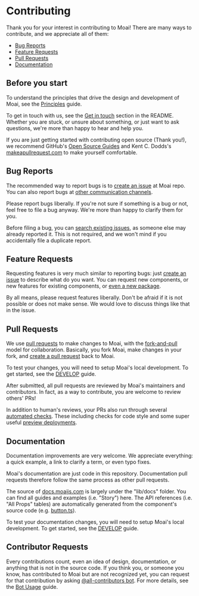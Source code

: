 # Contributing

Thank you for your interest in contributing to Moai! There are many ways to contribute, and we appreciate all of them:

-   [Bug Reports](#bug-reports)
-   [Feature Requests](#feature-requests)
-   [Pull Requests](#pull-requests)
-   [Documentation](#documentation)

## Before you start

To understand the principles that drive the design and development of Moai, see the [Principles](https://docs.moaijs.com/?path=/docs/intro-principles--page) guide.

To get in touch with us, see the [Get in touch](../README.md#get-in-touch) section in the README. Whether you are stuck, or unsure about something, or just want to ask questions, we're more than happy to hear and help you.

If you are just getting started with contributing open source (Thank you!), we recommend GitHub's [Open Source Guides](https://opensource.guide/how-to-contribute/) and Kent C. Dodds's [makeapullrequest.com](https://makeapullrequest.com) to make yourself comfortable.

## Bug Reports

The recommended way to report bugs is to [create an issue](https://github.com/moaijs/moai/issues/new/choose) at Moai repo. You can also report bugs at [other communication channels](#).

Please report bugs liberally. If you're not sure if something is a bug or not, feel free to file a bug anyway. We're more than happy to clarify them for you.

Before filing a bug, you can [search existing issues](https://github.com/moaijs/moai/issues), as someone else may already reported it. This is not required, and we won't mind if you accidentally file a duplicate report.

## Feature Requests

Requesting features is very much similar to reporting bugs: just [create an issue](https://github.com/moaijs/moai/issues/new/choose) to describe what do you want. You can request new components, or new features for existing components, or [even a new package](https://github.com/moaijs/moai/issues/233).

By all means, please request features liberally. Don't be afraid if it is not possible or does not make sense. We would love to discuss things like that in the issue.

## Pull Requests

We use [pull requests](https://help.github.com/articles/about-pull-requests/) to make changes to Moai, with the [fork-and-pull](https://docs.github.com/en/github/collaborating-with-pull-requests/getting-started/about-collaborative-development-models#fork-and-pull-model) model for collaboration. Basically, you fork Moai, make changes in your fork, and [create a pull request](https://github.com/moaijs/moai/compare) back to Moai.

To test your changes, you will need to setup Moai's local development. To get started, see the [DEVELOP](./DEVELOP.md) guide.

After submitted, all pull requests are reviewed by Moai's maintainers and contributors. In fact, as a way to contribute, you are welcome to review others' PRs!

In addition to human's reviews, your PRs also run through several [automated checks](https://docs.github.com/en/github/collaborating-with-pull-requests/collaborating-on-repositories-with-code-quality-features/about-status-checks). These including checks for code style and some super useful [preview deployments](https://vercel.com/docs/platform/deployments#preview).

## Documentation

Documentation improvements are very welcome. We appreciate everything: a quick example, a link to clarify a term, or even typo fixes.

Moai's documentation are just code in this repository. Documentation pull requests therefore follow the same process as other pull requests.

The source of [docs.moaijs.com](https://docs.moaijs.com) is largely under the "lib/docs" folder. You can find all guides and examples (i.e. "Story") here. The API references (i.e. "All Props" tables) are automatically generated from the component's source code (e.g. [button.ts](https://github.com/moaijs/moai/blob/main/lib/core/src/button/button.tsx)).

To test your documentation changes, you will need to setup Moai's local development. To get started, see the [DEVELOP](./DEVELOP.md) guide.

## Contributor Requests

Every contributions count, even an idea of design, documentation, or anything that is not in the source code. If you think you, or someone you know, has contributed to Moai but are not recognized yet, you can request for that contribution by asking [@all-contributors bot](https://allcontributors.org/). For more details, see the [Bot Usage](https://allcontributors.org/docs/en/bot/usage) guide.
